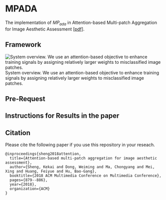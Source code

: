# MPADA
The implementation of $MP_{ada}$ in Attention-based Multi-patch Aggregation for Image Aesthetic Assessment [[pdf](http://chongyangma.com/publications/am/2018_am_paper.pdf)].

## Framework
![System overview. We use an attention-based objective to enhance training signals by assigning relatively
larger weights to misclassified image patches.
](https://github.com/Openning07/MPADA/blob/master/SystemOverview.png) System overview. We use an attention-based objective to enhance training signals by assigning relatively
larger weights to misclassified image patches.

## Pre-Request

## Instructions for Results in the paper


## Citation
Please cite the following paper if you use this repository in your reseach.
```
@inproceedings{sheng2018attention,
  title={Attention-based multi-patch aggregation for image aesthetic assessment},
  author={Sheng, Kekai and Dong, Weiming and Ma, Chongyang and Mei, Xing and Huang, Feiyue and Hu, Bao-Gang},
  booktitle={2018 ACM Multimedia Conference on Multimedia Conference},
  pages={879--886},
  year={2018},
  organization={ACM}
}
```
